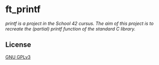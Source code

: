 # ft_printf
*printf is a project in the School 42 cursus. The aim of this project is to recreate the (partial) printf function of the standard C library.*

## License
[GNU GPLv3](./LICENSE)
